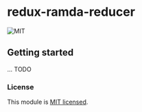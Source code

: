 
# redux-ramda-reducer
![MIT](https://img.shields.io/dub/l/vibe-d.svg)


## Getting started
... TODO


### License
This module is [MIT licensed](./LICENSE.md).